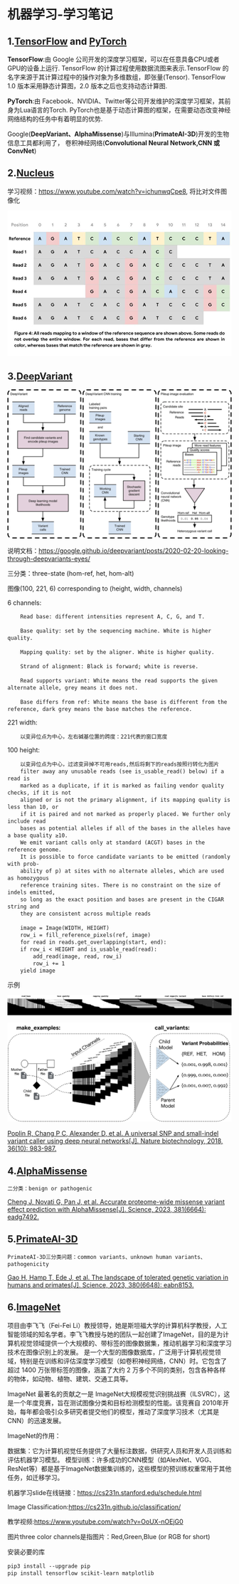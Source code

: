# 机器学习-学习笔记

## 1.[TensorFlow](https://www.tensorflow.org/?hl=zh-cn) and [PyTorch](https://pytorch.ac.cn)

**TensorFlow**:由 Google 公司开发的深度学习框架，可以在任意具备CPU或者GPU的设备上运行.
TensorFlow 的计算过程使用数据流图来表示.TensorFlow 的名字来源于其计算过程中的操作对象为多维数组，即张量(Tensor).
TensorFlow 1.0 版本采用静态计算图，2.0 版本之后也支持动态计算图.

**PyTorch**:由 Facebook、NVIDIA、Twitter等公司开发维护的深度学习框架，其前身为Lua语言的Torch.
PyTorch也是基于动态计算图的框架，在需要动态改变神经网络结构的任务中有着明显的优势.

Google(**DeepVariant、AlphaMissense**)与Illumina(**PrimateAI-3D**)开发的生物信息工具都利用了，
卷积神经网络(**Convolutional Neural Network,CNN 或 ConvNet**)

## 2.[Nucleus](https://github.com/google/nucleus)
学习视频：https://www.youtube.com/watch?v=ichunwqCpe8, 将比对文件图像化

![Consensus-Based Error Correction](./pic/Nucleus.jpg)

## 3.[DeepVariant](https://github.com/google/deepvariant)

![work flow](./pic/DeepVariant-workflow.jpg)

说明文档：https://google.github.io/deepvariant/posts/2020-02-20-looking-through-deepvariants-eyes/


三分类：three-state (hom-ref, het, hom-alt) 

图像(100, 221, 6) corresponding to (height, width, channels)

6 channels:

        Read base: different intensities represent A, C, G, and T.
    
        Base quality: set by the sequencing machine. White is higher quality.
    
        Mapping quality: set by the aligner. White is higher quality.
    
        Strand of alignment: Black is forward; white is reverse.
    
        Read supports variant: White means the read supports the given alternate allele, grey means it does not.
    
        Base differs from ref: White means the base is different from the reference, dark grey means the base matches the reference.
    
221 width:

        以变异位点为中心，左右碱基位置的跨度：221代表的窗口宽度

100 height:

        以变异位点为中心，过滤变异掉不可用reads,然后将剩下的reads按照行转化为图片
        filter away any unusable reads (see is_usable_read() below) if a read is
        marked as a duplicate, if it is marked as failing vendor quality checks, if it is not
        aligned or is not the primary alignment, if its mapping quality is less than 10, or
        if it is paired and not marked as properly placed. We further only include read
        bases as potential alleles if all of the bases in the alleles have a base quality ≥10.
        We emit variant calls only at standard (ACGT) bases in the reference genome.
        It is possible to force candidate variants to be emitted (randomly with prob-
        ability of p) at sites with no alternate alleles, which are used as homozygous
        reference training sites. There is no constraint on the size of indels emitted,
        so long as the exact position and bases are present in the CIGAR string and
        they are consistent across multiple reads

        image = Image(WIDTH, HEIGHT)
        row_i = fill_reference_pixels(ref, image)
        for read in reads.get_overlapping(start, end):
        if row_i < HEIGHT and is_usable_read(read): 
            add_read(image, read, row_i)
            row_i += 1
        yield image

示例

![example](./pic/DeepVariant-2.png)

![example](./pic/DeepVariant-1.png)


[Poplin R, Chang P C, Alexander D, et al. A universal SNP and small-indel variant caller using deep neural networks[J]. Nature biotechnology, 2018, 36(10): 983-987.](https://www.nature.com/articles/nbt.4235)

## 4.[AlphaMissense](https://github.com/google-deepmind/alphamissense)

    二分类：benign or pathogenic

[Cheng J, Novati G, Pan J, et al. Accurate proteome-wide missense variant effect prediction with AlphaMissense[J]. Science, 2023, 381(6664): eadg7492.](https://www.science.org/doi/10.1126/science.adg7492)

## 5.[PrimateAI-3D](https://primateai3d.basespace.illumina.com)

    PrimateAI-3D三分类问题：common variants、unknown human variants、pathogenicity

[Gao H, Hamp T, Ede J, et al. The landscape of tolerated genetic variation in humans and primates[J]. Science, 2023, 380(6648): eabn8153.](https://www.science.org/doi/10.1126/science.abn8197)


## 6.[ImageNet](https://www.image-net.org/update-mar-11-2021.php)

项目由李飞飞（Fei-Fei Li）教授领导，她是斯坦福大学的计算机科学教授，人工智能领域的知名学者。李飞飞教授与她的团队一起创建了ImageNet，目的是为计算机视觉领域提供一个大规模的、带标签的图像数据集，推动机器学习和深度学习技术在图像识别上的发展。
是一个大型的图像数据库，广泛用于计算机视觉领域，特别是在训练和评估深度学习模型（如卷积神经网络，CNN）时。它包含了超过 1400 万张带标签的图像，涵盖了大约 2 万多个不同的类别，包含各种各样的物体，如动物、植物、建筑、交通工具等。

ImageNet 最著名的贡献之一是 ImageNet大规模视觉识别挑战赛（ILSVRC），这是一个年度竞赛，旨在测试图像分类和目标检测模型的性能。该竞赛自 2010年开始，每年都会吸引众多研究者提交他们的模型，推动了深度学习技术（尤其是CNN）的迅速发展。

ImageNet的作用：

数据集：它为计算机视觉任务提供了大量标注数据，供研究人员和开发人员训练和评估机器学习模型。
模型训练：许多成功的CNN模型（如AlexNet、VGG、ResNet等）都是基于ImageNet数据集训练的，这些模型的预训练权重常用于其他任务，如迁移学习。

机器学习slide在线链接：https://cs231n.stanford.edu/schedule.html

Image Classification:https://cs231n.github.io/classification/

教学视频:https://www.youtube.com/watch?v=OoUX-nOEjG0

图片three color channels是指图片：Red,Green,Blue (or RGB for short)

安装必要的库

    pip3 install --upgrade pip
    pip install tensorflow scikit-learn matplotlib

